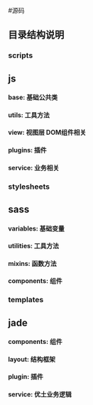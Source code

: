 #源码
## 目录结构说明


### scripts
js
----
 #### base:  基础公共类
 #### utils: 工具方法
 #### view:  视图层 DOM组件相关
 #### plugins: 插件
 #### service: 业务相关


### stylesheets
sass
----
 #### variables: 基础变量
 #### utilities: 工具方法
 #### mixins: 函数方法
 #### components: 组件


### templates
jade
----
 #### components: 组件
 #### layout: 结构框架
 #### plugin: 插件
 #### service: 优土业务逻辑
